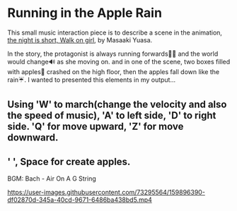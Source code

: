  # Running in the Apple Rain
This small music interaction piece is to describe a scene in the animation, [the night is short, Walk on girl](https://www.rottentomatoes.com/m/the_night_is_short_walk_on_girl), by Masaaki Yuasa.

In the story, the protagonist is always running forwards🏃‍♀️ and the world would change🔊 as she moving on. and in one of the scene, two boxes filled with apples🍎 crashed on the high floor, then the apples fall down like the rain☔️. I wanted to presented this elements in my output...

## Using 'W' to march(change the velocity and also the speed of music), 'A' to left side, 'D' to right side. 'Q' for move upward, 'Z' for move downward.
## ' ', Space for create apples.
BGM: Bach - Air On A G String


https://user-images.githubusercontent.com/73295564/159896390-df02870d-345a-40cd-9671-6486ba438bd5.mp4

